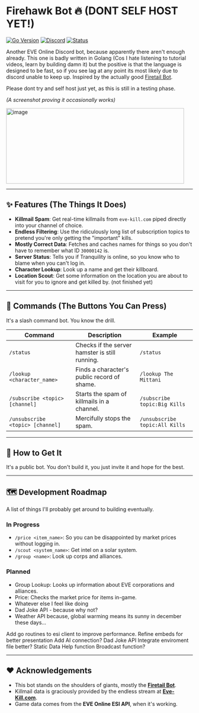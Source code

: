 # Firehawk Bot 🔥 (DONT SELF HOST YET!)

[![Go Version](https://img.shields.io/badge/go-1.25-blue.svg)](https://golang.org)
[![Discord](https://img.shields.io/discord/YOUR_SERVER_ID?label=Support%20Server)](https://discord.gg/tas2ggVUr3)
[![Status](https://img.shields.io/badge/status-probably%20broken-red.svg)](https://github.com/ScotDex/firehawk)



Another EVE Online Discord bot, because apparently there aren't enough already. This one is badly written in Golang (Cos I hate listening to tutorial videos, learn by building damn it) but the positive is that the language is designed to be fast, so if you see lag at any point its most likely due to discord unable to keep up. Inspired by the actually good [Firetail Bot](https://forums.eveonline.com/t/firetail-eve-discord-bot/45283).

Please dont try and self host just yet, as this is still in a testing phase.

*(A screenshot proving it occasionally works)*

<img width="480" height="204" alt="image" src="https://github.com/user-attachments/assets/a6d42196-813f-444e-9701-85b94d3d99cc" />

---

## ✨ Features (The Things It Does)

* **Killmail Spam**: Get real-time killmails from `eve-kill.com` piped directly into your channel of choice.
* **Endless Filtering**: Use the ridiculously long list of subscription topics to pretend you're only getting the "important" kills.
* **Mostly Correct Data**: Fetches and caches names for things so you don't have to remember what ID `30000142` is.
* **Server Status**: Tells you if Tranquility is online, so you know who to blame when you can't log in.
* **Character Lookup**: Look up a name and get their killboard.
* **Location Scout**: Get some information on the location you are about to visit for you to ignore and get killed by. (not finished yet)
---

## 🚀 Commands (The Buttons You Can Press)

It's a slash command bot. You know the drill.

| Command                             | Description                                            | Example                               |
| ----------------------------------- | ------------------------------------------------------ | ------------------------------------- |
| `/status`                           | Checks if the server hamster is still running.         | `/status`                             |
| `/lookup <character_name>`          | Finds a character's public record of shame.            | `/lookup The Mittani`                 |
| `/subscribe <topic> [channel]`      | Starts the spam of killmails in a channel.         | `/subscribe topic:Big Kills`          |
| `/unsubscribe <topic> [channel]`    | Mercifully stops the spam.                         | `/unsubscribe topic:All Kills`        |

---

## 🔗 How to Get It

It's a public bot. You don't build it, you just invite it and hope for the best.

---

## 🗺️ Development Roadmap

A list of things I'll probably get around to building eventually.

### In Progress
* `/price <item_name>`: So you can be disappointed by market prices without logging in.
* `/scout <system_name>`: Get intel on a solar system.
* `/group <name>`: Look up corps and alliances.

### Planned
* Group Lookup: Looks up information about EVE corporations and alliances.
* Price: Checks the market price for items in-game.
* Whatever else I feel like doing 
* Dad Joke API - because why not?
* Weather API because, global warming means its sunny in december these days...

Add go routines to esi client to improve performance.
Refine embeds for better presentation
Add AI connection?
Dad Joke API
Integrate enviroment file better?
Static Data
Help function
Broadcast function?


---

## ❤️ Acknowledgements

* This bot stands on the shoulders of giants, mostly the **[Firetail Bot](https://forums.eveonline.com/t/firetail-eve-discord-bot/45283)**.
* Killmail data is graciously provided by the endless stream at **[Eve-Kill.com](https://eve-kill.com/)**.
* Game data comes from the **EVE Online ESI API**, when it's working.
